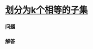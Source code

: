 # [划分为k个相等的子集](https://leetcode-cn.com/problems/partition-to-k-equal-sum-subsets)

### 问题



### 解答

```

```


